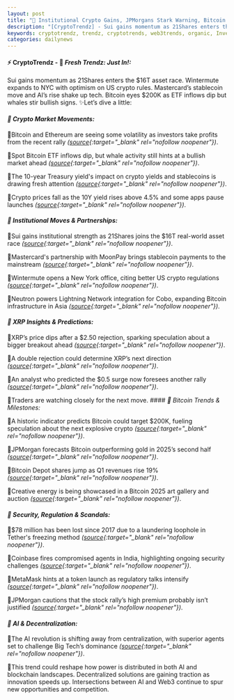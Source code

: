 ```yaml
---
layout: post
title: "🌌 Institutional Crypto Gains, JPMorgans Stark Warning, Bitcoin Outlook Last"
description: "[CryptoTrendz] - Sui gains momentum as 21Shares enters the $16T asset race. Wintermute expands to NYC with optimism on US crypto rules. Mastercard’s stablecoin move and AI’s rise shake up tech. Bitcoin eyes $200K as ETF inflows dip but whales stir bullish signs."
keywords: cryptotrendz, trendz, cryptotrends, web3trends, organic, Investors, Network, market, Ethereum, Token, Revenue, crypto, BTC, stablecoins, XRP, AI, Stablecoin, Bitcoin
categories: dailynews
---
```


#### ⚡ CryptoTrendz - 📌 *Fresh Trendz: Just In!:*

Sui gains momentum as 21Shares enters the $16T asset race. Wintermute expands to NYC with optimism on US crypto rules. Mastercard’s stablecoin move and AI’s rise shake up tech. Bitcoin eyes $200K as ETF inflows dip but whales stir bullish signs. ✨Let’s dive a little:


#### *🔖 Crypto Market Movements:*  

🔹Bitcoin and Ethereum are seeing some volatility as investors take profits from the recent rally *([source](https://s.avyag.com/tolr){:target="_blank" rel="nofollow noopener"})*.  

🔹Spot Bitcoin ETF inflows dip, but whale activity still hints at a bullish market ahead *([source](https://s.avyag.com/a0tn){:target="_blank" rel="nofollow noopener"})*.  

🔹The 10-year Treasury yield's impact on crypto yields and stablecoins is drawing fresh attention *([source](https://s.avyag.com/z4yz){:target="_blank" rel="nofollow noopener"})*.  

🔹Crypto prices fall as the 10Y yield rises above 4.5% and some apps pause launches *([source](https://s.avyag.com/z1dq){:target="_blank" rel="nofollow noopener"})*.  

#### *🔖 Institutional Moves & Partnerships:*  

🔹Sui gains institutional strength as 21Shares joins the $16T real-world asset race *([source](https://s.avyag.com/3pf8){:target="_blank" rel="nofollow noopener"})*.  

🔹Mastercard's partnership with MoonPay brings stablecoin payments to the mainstream *([source](https://s.avyag.com/drt2){:target="_blank" rel="nofollow noopener"})*.  

🔹Wintermute opens a New York office, citing better US crypto regulations *([source](https://s.avyag.com/msiy){:target="_blank" rel="nofollow noopener"})*.  

🔹Neutron powers Lightning Network integration for Cobo, expanding Bitcoin infrastructure in Asia *([source](https://s.avyag.com/f8ki){:target="_blank" rel="nofollow noopener"})*.  

#### *🔖 XRP Insights & Predictions:*  

🔹XRP’s price dips after a $2.50 rejection, sparking speculation about a bigger breakout ahead *([source](https://s.avyag.com/n498){:target="_blank" rel="nofollow noopener"})*.  

🔹A double rejection could determine XRP’s next direction *([source](https://s.avyag.com/55sp){:target="_blank" rel="nofollow noopener"})*.  

🔹An analyst who predicted the $0.5 surge now foresees another rally *([source](https://s.avyag.com/9jb1){:target="_blank" rel="nofollow noopener"})*.  

🔹Traders are watching closely for the next move. #### *🔖 Bitcoin Trends & Milestones:*  

🔹A historic indicator predicts Bitcoin could target $200K, fueling speculation about the next explosive crypto *([source](https://s.avyag.com/0icx){:target="_blank" rel="nofollow noopener"})*.  

🔹JPMorgan forecasts Bitcoin outperforming gold in 2025’s second half *([source](https://s.avyag.com/khut){:target="_blank" rel="nofollow noopener"})*.  

🔹Bitcoin Depot shares jump as Q1 revenues rise 19% *([source](https://s.avyag.com/fc0r){:target="_blank" rel="nofollow noopener"})*.  

🔹Creative energy is being showcased in a Bitcoin 2025 art gallery and auction *([source](https://s.avyag.com/k4ud){:target="_blank" rel="nofollow noopener"})*.  

#### *🔖 Security, Regulation & Scandals:*  

🔹$78 million has been lost since 2017 due to a laundering loophole in Tether's freezing method *([source](https://s.avyag.com/0jem){:target="_blank" rel="nofollow noopener"})*.  

🔹Coinbase fires compromised agents in India, highlighting ongoing security challenges *([source](https://s.avyag.com/1wpf){:target="_blank" rel="nofollow noopener"})*.  

🔹MetaMask hints at a token launch as regulatory talks intensify *([source](https://s.avyag.com/bhyp){:target="_blank" rel="nofollow noopener"})*.  

🔹JPMorgan cautions that the stock rally’s high premium probably isn’t justified *([source](https://s.avyag.com/orxx){:target="_blank" rel="nofollow noopener"})*.  

#### *🔖 AI & Decentralization:*  

🔹The AI revolution is shifting away from centralization, with superior agents set to challenge Big Tech’s dominance *([source](https://s.avyag.com/cd2y){:target="_blank" rel="nofollow noopener"})*.  

🔹This trend could reshape how power is distributed in both AI and blockchain landscapes. Decentralized solutions are gaining traction as innovation speeds up. Intersections between AI and Web3 continue to spur new opportunities and competition.